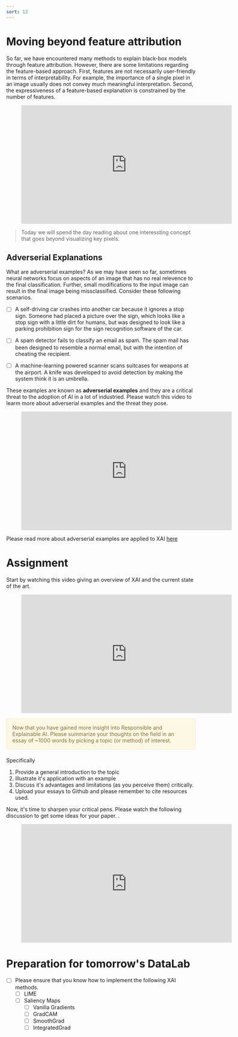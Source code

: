 ```yaml
---
sort: 12
---
```


# Moving beyond feature attribution
So far, we have encountered many methods to explain black-box models through
feature attribution. However, there are some limitations regarding the
feature-based approach. First, features are not necessarily user-friendly
in terms of interpretability. For example, the importance of a single pixel
in an image usually does not convey much meaningful interpretation.
Second, the expressiveness of a feature-based explanation is constrained by the number of features.

<!-- blank line -->
<figure class="video_container">
<iframe width="560" height="315" src="https://www.youtube.com/embed/Ff-Dx79QEEY" title="YouTube video player" frameborder="0" allow="accelerometer; autoplay; clipboard-write; encrypted-media; gyroscope; picture-in-picture" allowfullscreen></iframe>
</figure>
<!-- blank line -->


> Today we will spend the day reading about one interessting concept that goes beyond visualizing key pixels.

## Adverserial Explanations

What are adverserial examples? As we may have seen so far, sometimes neural networks focus on aspects of an image that has no real relevence to the final classification. Further, small modifications to the input image can result in the final image being missclassified. Consider these following scenarios.

- [ ] A self-driving car crashes into another car because it ignores a stop sign. Someone had placed a picture over the sign, which looks like a stop sign with a little dirt for humans, but was designed to look like a parking prohibition sign for the sign recognition software of the car.

- [ ] A spam detector fails to classify an email as spam. The spam mail has been designed to resemble a normal email, but with the intention of cheating the recipient.

- [ ] A machine-learning powered scanner scans suitcases for weapons at the airport. A knife was developed to avoid detection by making the system think it is an umbrella.

These examples are known as **adverserial examples** and they are a critical threat to the adoption of AI in a lot of industried. Please watch this video to learm more about adverserial examples and the threat they pose.

<!-- blank line -->
<figure class="video_container">
<iframe width="560" height="315" src="https://www.youtube-nocookie.com/embed/4rFOkpI0Lcg" title="YouTube video player" frameborder="0" allow="accelerometer; autoplay; clipboard-write; encrypted-media; gyroscope; picture-in-picture" allowfullscreen></iframe>
</figure>
<!-- blank line -->

Please read more about adverserial examples are applied to XAI [here](https://christophm.github.io/interpretable-ml-book/adversarial.html)

# Assignment
Start by watching this video giving an overview of XAI and the current state of the art.

<!-- blank line -->
<figure class="video_container">
<iframe width="560" height="315" src="https://www.youtube-nocookie.com/embed/dT8W7jdIT5M" title="YouTube video player" frameborder="0" allow="accelerometer; autoplay; clipboard-write; encrypted-media; gyroscope; picture-in-picture" allowfullscreen></iframe>
</figure>
<!-- blank line -->

<div style="padding: 15px; border: 1px solid transparent; border-color: transparent; margin-bottom: 20px; border-radius: 4px; color: #8a6d3b;; background-color: #fcf8e3; border-color: #faebcc;">
Now that you have gained more insight into Responsible and Explainable AI. Please summarize your thoughts on the field in an essay of ~1000 words by picking a topic (or method) of interest.
 </div>

Specifically
1. Provide a general introduction to the topic
2. Illustrate it's application with an example
3. Discuss it's advantages and limitations (as you perceive them) critically.
4. Upload your essays to Github and please remember to cite resources used.

Now, it's time to sharpen your critical pens. Please watch the following discussion to get some ideas for your paper. .

<!-- blank line -->
<figure class="video_container">
<iframe width="560" height="315" src="https://www.youtube-nocookie.com/embed/0LIACHcxpHU" title="YouTube video player" frameborder="0" allow="accelerometer; autoplay; clipboard-write; encrypted-media; gyroscope; picture-in-picture" allowfullscreen></iframe>
</figure>
<!-- blank line -->


# Preparation for tomorrow's DataLab

- [ ] Please ensure that you know how to implement the following XAI methods.
  - [ ] LIME
  - [ ] Saliency Maps
    - [ ] Vanilla Gradients
    - [ ] GradCAM
    - [ ] SmoothGrad
    - [ ] IntegratedGrad
